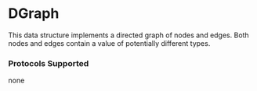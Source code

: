 # DGraph

This data structure implements a directed graph of nodes and edges. Both nodes and edges contain a value of potentially different types. 

### Protocols Supported

none